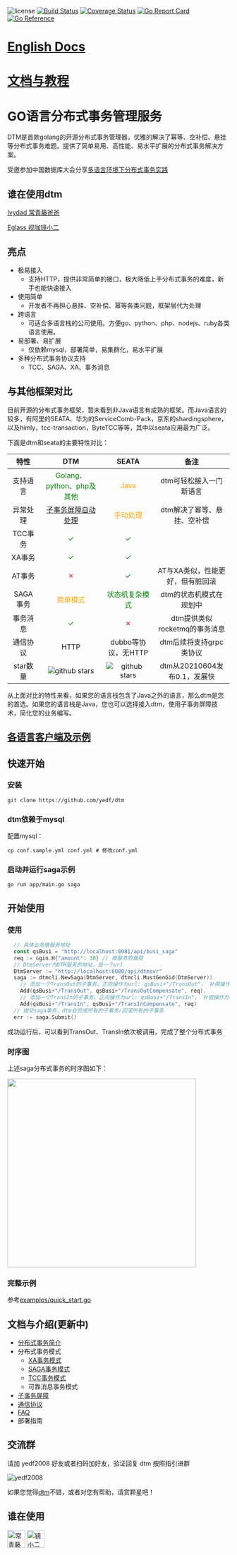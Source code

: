 ![license](https://img.shields.io/github/license/yedf/dtm)
[![Build Status](https://travis-ci.com/yedf/dtm.svg?branch=main)](https://travis-ci.com/yedf/dtm)
[![Coverage Status](https://coveralls.io/repos/github/yedf/dtm/badge.svg?branch=main)](https://coveralls.io/github/yedf/dtm?branch=main)
[![Go Report Card](https://goreportcard.com/badge/github.com/yedf/dtm)](https://goreportcard.com/report/github.com/yedf/dtm)
[![Go Reference](https://pkg.go.dev/badge/github.com/yedf/dtm.svg)](https://pkg.go.dev/github.com/yedf/dtm)

# [English Docs](https://github.com/yedf/dtm/blob/main/README.md)
# [文档与教程](http://dtm.pub)
# GO语言分布式事务管理服务

DTM是首款golang的开源分布式事务管理器，优雅的解决了幂等、空补偿、悬挂等分布式事务难题。提供了简单易用、高性能、易水平扩展的分布式事务解决方案。

受邀参加中国数据库大会分享[多语言环境下分布式事务实践](http://dtcc.it168.com/yicheng.html#b9)

## 谁在使用dtm

[Ivydad 常青藤爸爸](https://ivydad.com)

[Eglass 视咖镜小二](https://epeijing.cn)

## 亮点

* 极易接入
  - 支持HTTP，提供非常简单的接口，极大降低上手分布式事务的难度，新手也能快速接入
* 使用简单
  - 开发者不再担心悬挂、空补偿、幂等各类问题，框架层代为处理
* 跨语言
  - 可适合多语言栈的公司使用。方便go、python、php、nodejs、ruby各类语言使用。
* 易部署、易扩展
  - 仅依赖mysql，部署简单，易集群化，易水平扩展
* 多种分布式事务协议支持
  - TCC、SAGA、XA、事务消息

## 与其他框架对比

目前开源的分布式事务框架，暂未看到非Java语言有成熟的框架。而Java语言的较多，有阿里的SEATA、华为的ServiceComb-Pack，京东的shardingsphere，以及himly，tcc-transaction，ByteTCC等等，其中以seata应用最为广泛。

下面是dtm和seata的主要特性对比：

|  特性| DTM | SEATA |备注|
|:-----:|:----:|:----:|:----:|
| 支持语言 |<span style="color:green">Golang、python、php及其他</span>|<span style="color:orange">Java</span>|dtm可轻松接入一门新语言|
|异常处理| <span style="color:green">[子事务屏障自动处理](https://zhuanlan.zhihu.com/p/388444465)</span>|<span style="color:orange">手动处理</span> |dtm解决了幂等、悬挂、空补偿|
| TCC事务| <span style="color:green">✓</span>|<span style="color:green">✓</span>||
| XA事务|<span style="color:green">✓</span>|<span style="color:green">✓</span>||
|AT事务|<span style="color:red">✗</span>|<span style="color:green">✓</span>|AT与XA类似，性能更好，但有脏回滚|
| SAGA事务 |<span style="color:orange">简单模式</span> |<span style="color:green">状态机复杂模式</span> |dtm的状态机模式在规划中|
|事务消息|<span style="color:green">✓</span>|<span style="color:red">✗</span>|dtm提供类似rocketmq的事务消息|
|通信协议|HTTP|dubbo等协议，无HTTP|dtm后续将支持grpc类协议|
|star数量|<img src="https://img.shields.io/github/stars/yedf/dtm.svg?style=social" alt="github stars"/>|<img src="https://img.shields.io/github/stars/seata/seata.svg?style=social" alt="github stars"/>|dtm从20210604发布0.1，发展快|

从上面对比的特性来看，如果您的语言栈包含了Java之外的语言，那么dtm是您的首选。如果您的语言栈是Java，您也可以选择接入dtm，使用子事务屏障技术，简化您的业务编写。

## [各语言客户端及示例](./doc/sdk.md)

## 快速开始

### 安装

`git clone https://github.com/yedf/dtm`

### dtm依赖于mysql

配置mysql：

`cp conf.sample.yml conf.yml # 修改conf.yml`

### 启动并运行saga示例
`go run app/main.go saga`

## 开始使用

### 使用
``` GO
  // 具体业务微服务地址
  const qsBusi = "http://localhost:8081/api/busi_saga"
  req := &gin.H{"amount": 30} // 微服务的载荷
  // DtmServer为DTM服务的地址，是一个url
  DtmServer := "http://localhost:8080/api/dtmsvr"
  saga := dtmcli.NewSaga(DtmServer, dtmcli.MustGenGid(DtmServer)).
    // 添加一个TransOut的子事务，正向操作为url: qsBusi+"/TransOut"， 补偿操作为url: qsBusi+"/TransOutCompensate"
    Add(qsBusi+"/TransOut", qsBusi+"/TransOutCompensate", req).
    // 添加一个TransIn的子事务，正向操作为url: qsBusi+"/TransIn"， 补偿操作为url: qsBusi+"/TransInCompensate"
    Add(qsBusi+"/TransIn", qsBusi+"/TransInCompensate", req)
  // 提交saga事务，dtm会完成所有的子事务/回滚所有的子事务
  err := saga.Submit()
```

成功运行后，可以看到TransOut、TransIn依次被调用，完成了整个分布式事务

### 时序图

上述saga分布式事务的时序图如下：

<img src="https://pic3.zhimg.com/80/v2-b7d98659093c399e182a0173a8e549ca_1440w.jpg" height=428 />

### 完整示例
参考[examples/quick_start.go](./examples/quick_start.go)

## 文档与介绍(更新中)
  * [分布式事务简介](https://zhuanlan.zhihu.com/p/387487859)
  * 分布式事务模式
    - [XA事务模式](https://zhuanlan.zhihu.com/p/384756957)
    - [SAGA事务模式](https://zhuanlan.zhihu.com/p/385594256)
    - [TCC事务模式](https://zhuanlan.zhihu.com/p/388357329)
    - 可靠消息事务模式
  * [子事务屏障](https://zhuanlan.zhihu.com/p/388444465)
  * [通信协议](./doc/protocol.md)
  * [FAQ](https://github.com/yedf/dtm/issues/1)
  * 部署指南

## 交流群
请加 yedf2008 好友或者扫码加好友，验证回复 dtm 按照指引进群

![yedf2008](http://service.ivydad.com/cover/dubbingb6b5e2c0-2d2a-cd59-f7c5-c6b90aceb6f1.jpeg)

如果您觉得[dtm](https://github.com/yedf/dtm)不错，或者对您有帮助，请赏颗星吧！

## 谁在使用
<div style='vertical-align: middle'>
    <img alt='常青藤爸爸' height='40'  src='https://www.ivydad.com/_nuxt/img/header-logo.2645ad5.png'  /img>
    <img alt='镜小二' height='40'  src='https://img.epeijing.cn/official-website/assets/logo.png'  /img>
</div>
